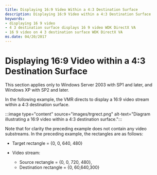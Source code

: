 ```yaml
---
title: Displaying 16:9 Video Within a 4:3 Destination Surface
description: Displaying 16:9 Video within a 4:3 Destination Surface
keywords:
- displaying 16 9 video
- 4 3 destination surface displays 16 9 video WDK DirectX VA
- 16 9 video on 4 3 destination surface WDK DirectX VA
ms.date: 04/20/2017
---
```


# Displaying 16:9 Video within a 4:3 Destination Surface

This section applies only to Windows Server 2003 with SP1 and later, and Windows XP with SP2 and later.

In the following example, the VMR directs to display a 16:9 video stream within a 4:3 destination surface.

:::image type="content" source="images/trgrect.png" alt-text="Diagram illustrating a 16:9 video within a 4:3 destination surface.":::

Note that for clarity the preceding example does not contain any video substreams. In the preceding example, the rectangles are as follows:

* Target rectangle = {0, 0, 640, 480}

* Video stream:
  * Source rectangle = {0, 0, 720, 480},
  * Destination rectangle = {0, 60,640,300}
